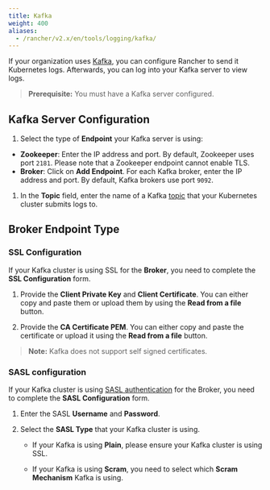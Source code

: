 ```yaml
---
title: Kafka
weight: 400
aliases:
  - /rancher/v2.x/en/tools/logging/kafka/
---
```


If your organization uses [Kafka](https://kafka.apache.org/), you can configure Rancher to send it Kubernetes logs.  Afterwards, you can log into your Kafka server to view logs.

>**Prerequisite:** You must have a Kafka server configured.

## Kafka Server Configuration

1. Select the type of **Endpoint** your Kafka server is using:

  * **Zookeeper**: Enter the IP address and port. By default, Zookeeper uses port `2181`. Please note that a Zookeeper endpoint cannot enable TLS.
  * **Broker**: Click on **Add Endpoint**. For each Kafka broker, enter the IP address and port. By default, Kafka brokers use port `9092`.

1. In the **Topic** field, enter the name of a Kafka [topic](https://kafka.apache.org/documentation/#basic_ops_add_topic) that your Kubernetes cluster submits logs to.

## **Broker** Endpoint Type

### SSL Configuration

If your Kafka cluster is using SSL for the **Broker**, you need to complete the **SSL Configuration** form.

1. Provide the **Client Private Key** and **Client Certificate**. You can either copy and paste them or upload them by using the **Read from a file** button.

1. Provide the **CA Certificate PEM**. You can either copy and paste the certificate or upload it using the **Read from a file** button.

>**Note:** Kafka does not support self signed certificates. 

### SASL configuration

If your Kafka cluster is using [SASL authentication](https://kafka.apache.org/documentation/#security_sasl) for the Broker, you need to complete the **SASL Configuration** form.

1. Enter the SASL **Username** and **Password**.

1. Select the **SASL Type** that your Kafka cluster is using.

    * If your Kafka is using **Plain**, please ensure your Kafka cluster is using SSL.

    * If your Kafka is using **Scram**, you need to select which **Scram Mechanism** Kafka is using.
